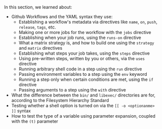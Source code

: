 In this section, we learned about:

- Github Workflows and the YAML syntax they use:
  - Establishing a workflow's metadata via directives like `name`, `on`, `push`, `release`, `tags`, etc.
  - Making one or more jobs for the workflow with the `jobs` directive
  - Establishing when your job runs, using the `runs-on` directive
  - What a matrix strategy is, and how to build one using the `strategy` and `matrix` directives
  - Establishing what steps your job takes, using the `steps` directive
  - Using pre-written steps, written by you or others, via the `uses` directive
  - Running arbitrary shell code in a step using the `run` directive
  - Passing environment variables to a step using the `env` keyword
  - Running a step only when certain conditions are met, using the `if` directive
  - Passing arguments to a step using the `with` directive
- What the difference between the `bin/` and `libexec/` directories are for, according to the Filesystem Hierarchy Standard
- Testing whether a shell option is turned on via the `[[ -o <optionanme> ]]` syntax
- How to test the type of a variable using parameter expansion, coupled with the `(t)` parameter
